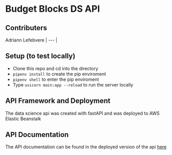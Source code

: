 # Budget Blocks DS API

## Contributers

Adriann Lefebvere 
| --- |
[<img src="https://image.flaticon.com/icons/svg/25/25231.svg" width=10>](https://github.com/aklefebvere)

## Setup (to test locally)
* Clone this repo and cd into the directory
* `pipenv install` to create the pip enviroment
* `pipenv shell` to enter the pip enviroment
* Type `uvicorn main:app --reload` to run the server locally

## API Framework and Deployment
The data science api was created with fastAPI and was deployed to AWS Elastic Beanstalk

## API Documentation
The API documentation can be found in the deployed version of the api [here](https://api.budgetblocks.org/docs)
